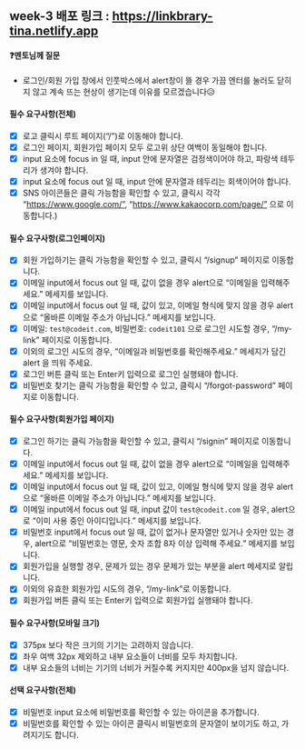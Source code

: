 ## week-3 배포 링크 : https://linkbrary-tina.netlify.app

#### ❓멘토님께 질문
- 로그인/회원 가입 창에서 인풋박스에서 alert창이 뜰 경우 가끔 엔터를 눌러도 닫히지 않고 계속 뜨는 현상이 생기는데 이유를 모르겠습니다😥

#### 필수 요구사항(전체)
- [x] 로고 클릭시 루트 페이지(“/”)로 이동해야 합니다.
- [x] 로그인 페이지, 회원가입 페이지 모두 로고위 상단 여백이 동일해야 합니다.
- [x] input 요소에 focus in 일 때, input 안에 문자열은 검정색이어야 하고, 파랑색 테두리가 생겨야 합니다.
- [x] input 요소에 focus out 일 때, input 안에 문자열과 테두리는 회색이어야 합니다.
- [x] SNS 아이콘들은 클릭 가능함을 확인할 수 있고, 클릭시 각각 “https://www.google.com/”, “https://www.kakaocorp.com/page/” 으로 이동합니다.)

#### 필수 요구사항(로그인페이지)
- [x] 회원 가입하기는 클릭 가능함을 확인할 수 있고, 클릭시 “/signup” 페이지로 이동합니다.
- [x] 이메일 input에서 focus out 일 때, 값이 없을 경우 alert으로 “이메일을 입력해주세요.” 메세지를 보입니다.
- [x] 이메일 input에서 focus out 일 때, 값이 있고, 이메일 형식에 맞지 않을 경우 alert으로 “올바른 이메일 주소가 아닙니다.” 메세지를 보입니다.
- [x] 이메일: ```test@codeit.com```, 비밀번호: ```codeit101``` 으로 로그인 시도할 경우, “/my-link” 페이지로 이동합니다.
- [x] 이외의 로그인 시도의 경우, “이메일과 비밀번호를 확인해주세요.” 메세지가 담긴 alert 을 띄워 주세요.
- [x] 로그인 버튼 클릭 또는 Enter키 입력으로 로그인 실행돼야 합니다.
- [x] 비밀번호 찾기는 클릭 가능함을 확인할 수 있고, 클릭시 “/forgot-password” 페이지로 이동합니다.

#### 필수 요구사항(회원가입 페이지)
- [x] 로그인 하기는 클릭 가능함을 확인할 수 있고, 클릭시 “/signin” 페이지로 이동합니다.
- [x] 이메일 input에서 focus out 일 때, 값이 없을 경우 alert으로 “이메일을 입력해주세요.” 메세지를 보입니다.
- [x] 이메일 input에서 focus out 일 때, 값이 있고, 이메일 형식에 맞지 않을 경우 alert으로 “올바른 이메일 주소가 아닙니다.” 메세지를 보입니다.
- [x] 이메일 input에서 focus out 일 때, input 값이 ```test@codeit.com``` 일 경우, alert으로 “이미 사용 중인 아이디입니다.” 메세지를 보입니다.
- [x] 비밀번호 input에서 focus out 일 때, 값이 없거나 문자열만 있거나 숫자만 있는 경우, alert으로 “비밀번호는 영문, 숫자 조합 8자 이상 입력해 주세요.” 메세지를 보입니다.
- [x] 회원가입을 실행할 경우, 문제가 있는 경우 문제가 있는 부분을 alert 메세지로 알립니다.
- [x] 이외의 유효한 회원가입 시도의 경우, “/my-link”로 이동합니다.
- [x] 회원가입 버튼 클릭 또는 Enter키 입력으로 회원가입 실행돼야 합니다.

#### 필수 요구사항(모바일 크기)
- [x] 375px 보다 작은 크기의 기기는 고려하지 않습니다.
- [x] 좌우 여백 32px 제외하고 내부 요소들이 너비를 모두 차지합니다.
- [x] 내부 요소들의 너비는 기기의 너비가 커질수록 커지지만 400px을 넘지 않습니다.

#### 선택 요구사항(전체)
- [x] 비밀번호 input 요소에 비밀번호를 확인할 수 있는 아이콘을 추가합니다.
- [x] 비밀번호를 확인할 수 있는 아이콘 클릭시 비밀번호의 문자열이 보이기도 하고, 가려지기도 합니다.
